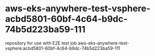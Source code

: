 # aws-eks-anywhere-test-vsphere-acbd5801-60bf-4c64-b9dc-74b5d223ba59-111
repository for use with E2E test job aws-eks-anywhere-test-vsphere:acbd5801-60bf-4c64-b9dc-74b5d223ba59-111
